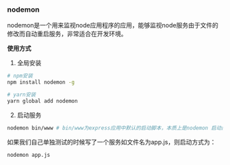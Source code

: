 ### nodemon

nodemon是一个用来监视node应用程序的应用，能够监视node服务由于文件的修改而自动重启服务，非常适合在开发环境。

**使用方式**

1. 全局安装

```bash
# npm安装
npm install nodemon -g

# yarn安装
yarn global add nodemon
```

2. 启动服务

```bash
nodemon bin/www # bin/www为express应用中默认的启动脚本，本质上是nodemon 启动应用脚本
```

如果我们自己单独测试的时候写了一个服务如文件名为app.js，则启动方式为：

```bash
nodemon app.js
```